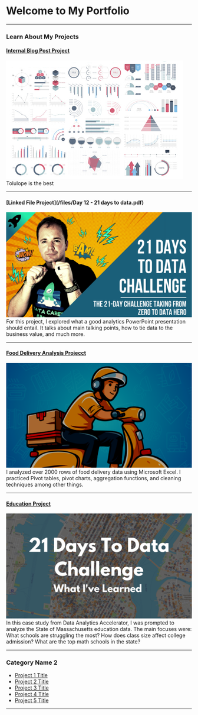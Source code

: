 # Welcome to My Portfolio

---

### Learn About My Projects

#### [Internal Blog Post Project](/bank)
<img src="images/dummy_thumbnail.jpg?raw=true"/>
Tolulope is the best

---
#### [Linked File Project](/files/Day 12 - 21 days to data.pdf)
<img src="images/21 Days To Data Challenge.png?raw=true"/>
For this project, I explored what a good analytics PowerPoint presentation should entail. It talks about main talking points, how to tie data to the business value, and much more. 

---
#### [Food Delivery Analysis Projecct]([https://www.linkedin.com/pulse/what-i-learned-21-days-data-avery-smith](https://www.linkedin.com/pulse/marketing-trick-great-deal-analysis-ifood-delivery-data-josu%C3%A9-molina-oqhwc)](https://www.linkedin.com/pulse/marketing-trick-great-deal-analysis-ifood-delivery-data-josu%C3%A9-molina-oqhwc))
[<img src="images/excel_img.png?raw=true"/>]([[[[https://www.linkedin.com/pulse/what-i-learned-21-days-data-avery-smith](https://www.linkedin.com/pulse/marketing-trick-great-deal-analysis-ifood-delivery-data-josu%C3%A9-molina-oqhwc)](https://www.linkedin.com/pulse/marketing-trick-great-deal-analysis-ifood-delivery-data-josu%C3%A9-molina-oqhwc)](https://www.linkedin.com/pulse/marketing-trick-great-deal-analysis-ifood-delivery-data-josu%C3%A9-molina-oqhwc)](https://www.linkedin.com/pulse/marketing-trick-great-deal-analysis-ifood-delivery-data-josu%C3%A9-molina-oqhwc))
I analyzed over 2000 rows of food delivery data using Microsoft Excel. I practiced Pivot tables, pivot charts, aggregation functions, and cleaning techniques among other things.


---
#### [Education Project](https://www.linkedin.com/pulse/massachusetts-education-analysis-samantha-paul/)
[<img src="images/21 Days To Data Challenge What I've Learned Cover.png?raw=true"/>](https://www.linkedin.com/pulse/what-i-learned-21-days-data-avery-smith)
In this case study from Data Analytics Accelerator, I was prompted to analyze the State of Massachusetts education data. The main focuses were:
What schools are struggling the most?
How does class size affect college admission?
What are the top math schools in the state? 

---

### Category Name 2

- [Project 1 Title](http://example.com/)
- [Project 2 Title](http://example.com/)
- [Project 3 Title](http://example.com/)
- [Project 4 Title](http://example.com/)
- [Project 5 Title](http://example.com/)

---




